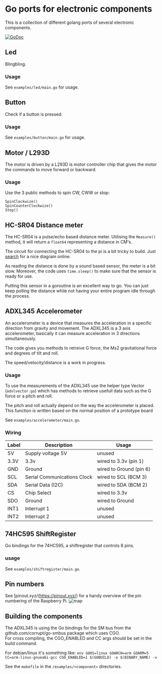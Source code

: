 # Go ports for electronic components

This is a collection of different golang ports 
of several electronic components.

[![GoDoc](https://godoc.org/github.com/Grrrben/gpio?status.svg)](https://godoc.org/github.com/Grrrben/gpio)

## Led

Blingbling. 

### Usage
See `examples/led/main.go` for usage.

## Button

Check if a button is pressed. 

### Usage
See `examples/button/main.go` for usage.

## Motor / L293D

The motor is driven by a L293D is motor controller chip that 
gives the motor the commands to move forward or backward.  

### Usage
Use the 3 public methods to spin CW, CWW or stop:
```
SpinClockwize()
SpinCounterClockwize()
Stop()
```

## HC-SR04 Distance meter

The HC-SR04 is a pulse/echo based distance meter. 
Utilising the `Measure()` method, it will return a `float64` representing a distance in CM's.

The circuit for connecting the HC-SR04 to the pi is a bit tricky to build. 
Just [search](https://duckduckgo.com/?q=HC-SR04+circuit+raspberry&t=ffab&iax=images&ia=images&iai=https%3A%2F%2Ftutorials-raspberrypi.de%2Fwp-content%2Fuploads%2F2014%2F05%2Fultraschall_Steckplatine.png) for a nice diagram online.

As reading the distance is done by a sound based sensor, the meter is a bit slow. 
Moreover, the code uses `time.sleep()` to make sure that the sensor is ready for use. 

Putting this sensor in a goroutine is an excellent way to go. 
You can just keep polling the distance while not having your entire program idle 
through the process.

## ADXL345 Accelerometer

An accelerometer is a device that measures the acceleration in a specific direction from gravity and movement.
The ADXL345 is a 3 axis accelerometer, basically it can measure acceleration in 3 directions simultaneously.

The code gives you methods to retreive G force, the Ms2 gravitational force and degrees of tilt and roll.

The speed/velocity/distance is a work in progress. 

### Usage

To use the measurements of the ADXL345 use the helper type Vector (`adxlvector.go`) which 
has methods to retrieve usefull data such as the G force or a pitch and roll.
 
The pitch and roll actually depend on the way the accelerometer is placed.
This function is written based on the normal position of a prototype board

See `examples/accelerometer/main.go`.

### Wiring

Label | Description | Usage
--- | --- | ---
| 5V | Supply voltage 5V | unused |  
| 3.3V | 3.3v | wired to 3.3v (pin 1) |
| GND | Ground | wired to Ground (pin 6) |  
| SCL | Serial Communications Clock | wired to SCL (BCM 3) |   
| SDA | Serial Data (I2C) | wired to SDA (BCM 2) |   
| CS | Chip Select | wired to 3.3v |  
| SDO | Ground | wired to Ground |  
| INT1 | Interrupt 1 | unused |  
| INT2 | Interrupt 2 | unused |

## 74HC595 ShiftRegister

Go bindings for the 74HC595, a shiftregister that controls 8 pins.

### usage

See `examples/shiftregister/main.go`.

## Pin numbers

See [pinout.xyz/(https://pinout.xyz/) for a handy overview of the pin numbering of the Raspberry Pi.
![map](https://pinout.xyz/resources/raspberry-pi-pinout.png)

## Building the components

The ADXL345 is using the Go bindings for the SM bus from the 
github.com/corrupt/go-smbus package which uses CGO.  
For cross compiling, the CGO_ENABLED and CC args should be set in the build command.  

For debian/linux it's something like: 
`env GOOS=linux GOARCH=arm GOARM=5 CC=arm-linux-gnueabi-gcc CGO_ENABLED=1 $(GOBUILD) -o $(BINARY_NAME) -v`

See the `makefile` in the `/examples/<component>` directories.